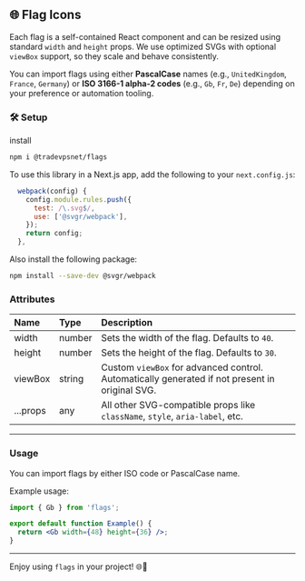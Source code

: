 ## 🌐 Flag Icons
Each flag is a self-contained React component and can be resized using standard `width` and `height` props.
We use optimized SVGs with optional `viewBox` support, so they scale and behave consistently.

You can import flags using either **PascalCase** names (e.g., `UnitedKingdom`, `France`, `Germany`) or **ISO 3166-1 alpha-2 codes** (e.g., `Gb`, `Fr`, `De`) depending on your preference or automation tooling.


### 🛠️ Setup


install
```bash
npm i @tradevpsnet/flags
```

To use this library in a Next.js app, add the following to your `next.config.js`:

```js
  webpack(config) {
    config.module.rules.push({
      test: /\.svg$/,
      use: ['@svgr/webpack'],
    });
    return config;
  },
```

Also install the following package:

```bash
npm install --save-dev @svgr/webpack
```

### Attributes

| Name     | Type | Description |
|:---------|:-----|:------------|
| width    | number | Sets the width of the flag. Defaults to `40`. |
| height   | number | Sets the height of the flag. Defaults to `30`. |
| viewBox  | string | Custom `viewBox` for advanced control. Automatically generated if not present in original SVG. |
| ...props | any | All other SVG-compatible props like `className`, `style`, `aria-label`, etc. |

---

### Usage

You can import flags by either ISO code or PascalCase name.

Example usage:

```jsx
import { Gb } from 'flags';

export default function Example() {
  return <Gb width={48} height={36} />;
}
```

---

Enjoy using `flags` in your project! 🌐🌟

